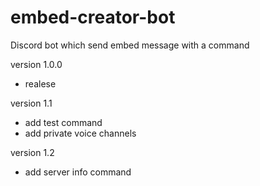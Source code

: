 # embed-creator-bot
Discord bot which send embed message with a command

version 1.0.0

- realese

version 1.1

- add test command
- add private voice channels

version 1.2
- add server info command